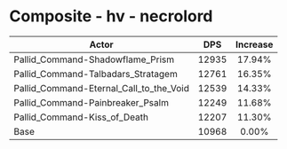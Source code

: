 # Composite - hv - necrolord
| Actor | DPS | Increase |
|---|:---:|:---:|
|Pallid_Command-Shadowflame_Prism|12935|17.94%|
|Pallid_Command-Talbadars_Stratagem|12761|16.35%|
|Pallid_Command-Eternal_Call_to_the_Void|12539|14.33%|
|Pallid_Command-Painbreaker_Psalm|12249|11.68%|
|Pallid_Command-Kiss_of_Death|12207|11.30%|
|Base|10968|0.00%|
